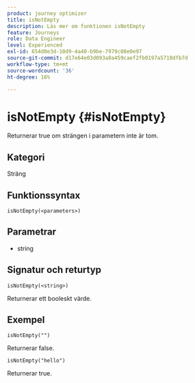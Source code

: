 ```yaml
---
product: journey optimizer
title: isNotEmpty
description: Läs mer om funktionen isNotEmpty
feature: Journeys
role: Data Engineer
level: Experienced
exl-id: 654d0e3d-10d9-4a40-b9be-7979c08e0e97
source-git-commit: d17e64e03d093a8a459caef2fb0197a5710dfb7d
workflow-type: tm+mt
source-wordcount: '36'
ht-degree: 16%

---
```


# isNotEmpty {#isNotEmpty}

Returnerar true om strängen i parametern inte är tom.

## Kategori

Sträng

## Funktionssyntax

`isNotEmpty(<parameters>)`

## Parametrar

* string

## Signatur och returtyp

`isNotEmpty(<string>)`

Returnerar ett booleskt värde.

## Exempel

`isNotEmpty("")`

Returnerar false.

`isNotEmpty("hello")`

Returnerar true.
